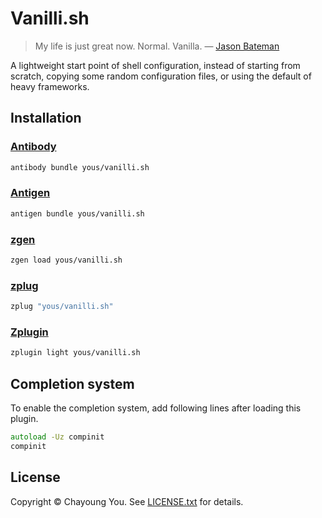 # Vanilli.sh

> My life is just great now. Normal. Vanilla. — [Jason Bateman](https://en.wikipedia.org/wiki/Jason_Bateman)

A lightweight start point of shell configuration, instead of starting from
scratch, copying some random configuration files, or using the default of heavy
frameworks.

## Installation

### [Antibody](https://github.com/getantibody/antibody)

``` zsh
antibody bundle yous/vanilli.sh
```

### [Antigen](https://github.com/zsh-users/antigen)

``` zsh
antigen bundle yous/vanilli.sh
```

### [zgen](https://github.com/tarjoilija/zgen)

``` zsh
zgen load yous/vanilli.sh
```

### [zplug](https://github.com/zplug/zplug)

``` zsh
zplug "yous/vanilli.sh"
```

### [Zplugin](https://github.com/zdharma/zplugin)

``` zsh
zplugin light yous/vanilli.sh
```

## Completion system

To enable the completion system, add following lines after loading this plugin.

``` zsh
autoload -Uz compinit
compinit
```

## License

Copyright © Chayoung You. See [LICENSE.txt](LICENSE.txt) for details.
